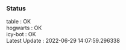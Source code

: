 ### Status


table : OK  
hogwarts : OK  
icy-bot : OK  
Latest Update : 2022-06-29 14:07:59.296338
